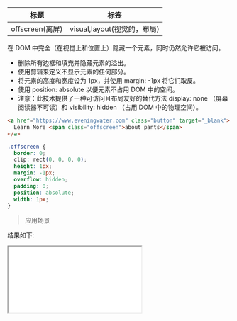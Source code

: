 | 标题            | 标签                        |
| --------------- | --------------------------- |
| offscreen(离屏) | visual,layout(视觉的，布局) |

在 DOM 中完全（在视觉上和位置上）隐藏一个元素，同时仍然允许它被访问。

- 删除所有边框和填充并隐藏元素的溢出。
- 使用剪辑来定义不显示元素的任何部分。
- 将元素的高度和宽度设为 1px，并使用 margin: -1px 将它们取反。
- 使用 position: absolute 以便元素不占用 DOM 中的空间。
- 注意：此技术提供了一种可访问且布局友好的替代方法 display: none （屏幕阅读器不可读）和 visibility: hidden （占用 DOM 中的物理空间）。

```html
<a href="https://www.eveningwater.com" class="button" target="_blank">
  Learn More <span class="offscreen">about pants</span>
</a>
```

```css
.offscreen {
  border: 0;
  clip: rect(0, 0, 0, 0);
  height: 1px;
  margin: -1px;
  overflow: hidden;
  padding: 0;
  position: absolute;
  width: 1px;
}
```

> 应用场景

<div class="code-editor" data-url="codes/css/html/offscreen.html" data-language="html"></div>

结果如下:

<iframe src="codes/css/html/offscreen.html"></iframe>
